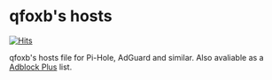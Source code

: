 # qfoxb's hosts
[![Hits](https://hits.seeyoufarm.com/api/count/incr/badge.svg?url=https%3A%2F%2Fgithub.com%2Fqfoxb%2Fhosts&count_bg=%2379C83D&title_bg=%23555555&icon=&icon_color=%23E7E7E7&title=hits&edge_flat=false)](https://hits.seeyoufarm.com)


qfoxb's hosts file for Pi-Hole, AdGuard and similar. 
Also avaliable as a [Adblock Plus](abp:subscribe?location=https://raw.githubusercontent.com/qfoxb/hosts/master/abp.txt) list.
